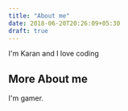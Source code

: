 ```yaml
---
title: "About me"
date: 2018-06-20T20:26:09+05:30
draft: true
---
```

I'm Karan and I love coding

## More About me
I'm gamer.
